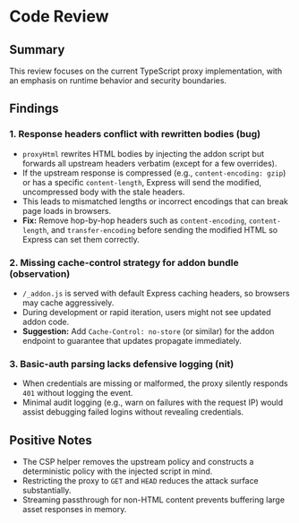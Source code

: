 # Code Review

## Summary
This review focuses on the current TypeScript proxy implementation, with an emphasis on runtime behavior and security boundaries.

## Findings

### 1. Response headers conflict with rewritten bodies (bug)
- `proxyHtml` rewrites HTML bodies by injecting the addon script but forwards all upstream headers verbatim (except for a few overrides).
- If the upstream response is compressed (e.g., `content-encoding: gzip`) or has a specific `content-length`, Express will send the modified, uncompressed body with the stale headers.
- This leads to mismatched lengths or incorrect encodings that can break page loads in browsers.
- **Fix:** Remove hop-by-hop headers such as `content-encoding`, `content-length`, and `transfer-encoding` before sending the modified HTML so Express can set them correctly.

### 2. Missing cache-control strategy for addon bundle (observation)
- `/_addon.js` is served with default Express caching headers, so browsers may cache aggressively.
- During development or rapid iteration, users might not see updated addon code.
- **Suggestion:** Add `Cache-Control: no-store` (or similar) for the addon endpoint to guarantee that updates propagate immediately.

### 3. Basic-auth parsing lacks defensive logging (nit)
- When credentials are missing or malformed, the proxy silently responds `401` without logging the event.
- Minimal audit logging (e.g., warn on failures with the request IP) would assist debugging failed logins without revealing credentials.

## Positive Notes
- The CSP helper removes the upstream policy and constructs a deterministic policy with the injected script in mind.
- Restricting the proxy to `GET` and `HEAD` reduces the attack surface substantially.
- Streaming passthrough for non-HTML content prevents buffering large asset responses in memory.

